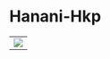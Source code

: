 # Hanani-Hkp




<div align="center">
  <table>
    <tr>
      <td><a href="https://dashboard.heroku.com/new?template=https://github.com/amosi12/Hanani-Hkp" target="_blank"><img src="https://img.shields.io/badge/Heroku-430098?style=for-the-badge&logo=heroku&logoColor=white&labelColor=000000&color=00ffff"/></a></td>

